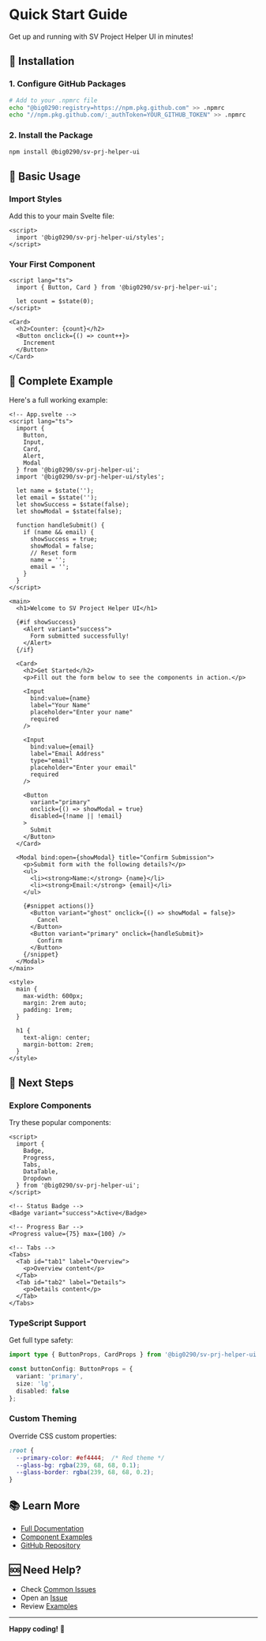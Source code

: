 # Quick Start Guide

Get up and running with SV Project Helper UI in minutes!

## 🚀 Installation

### 1. Configure GitHub Packages

```bash
# Add to your .npmrc file
echo "@big0290:registry=https://npm.pkg.github.com" >> .npmrc
echo "//npm.pkg.github.com/:_authToken=YOUR_GITHUB_TOKEN" >> .npmrc
```

### 2. Install the Package

```bash
npm install @big0290/sv-prj-helper-ui
```

## 🎨 Basic Usage

### Import Styles

Add this to your main Svelte file:

```svelte
<script>
  import '@big0290/sv-prj-helper-ui/styles';
</script>
```

### Your First Component

```svelte
<script lang="ts">
  import { Button, Card } from '@big0290/sv-prj-helper-ui';
  
  let count = $state(0);
</script>

<Card>
  <h2>Counter: {count}</h2>
  <Button onclick={() => count++}>
    Increment
  </Button>
</Card>
```

## 📝 Complete Example

Here's a full working example:

```svelte
<!-- App.svelte -->
<script lang="ts">
  import { 
    Button, 
    Input, 
    Card, 
    Alert, 
    Modal 
  } from '@big0290/sv-prj-helper-ui';
  import '@big0290/sv-prj-helper-ui/styles';
  
  let name = $state('');
  let email = $state('');
  let showSuccess = $state(false);
  let showModal = $state(false);
  
  function handleSubmit() {
    if (name && email) {
      showSuccess = true;
      showModal = false;
      // Reset form
      name = '';
      email = '';
    }
  }
</script>

<main>
  <h1>Welcome to SV Project Helper UI</h1>
  
  {#if showSuccess}
    <Alert variant="success">
      Form submitted successfully!
    </Alert>
  {/if}
  
  <Card>
    <h2>Get Started</h2>
    <p>Fill out the form below to see the components in action.</p>
    
    <Input 
      bind:value={name}
      label="Your Name"
      placeholder="Enter your name"
      required
    />
    
    <Input 
      bind:value={email}
      label="Email Address"
      type="email"
      placeholder="Enter your email"
      required
    />
    
    <Button 
      variant="primary" 
      onclick={() => showModal = true}
      disabled={!name || !email}
    >
      Submit
    </Button>
  </Card>
  
  <Modal bind:open={showModal} title="Confirm Submission">
    <p>Submit form with the following details?</p>
    <ul>
      <li><strong>Name:</strong> {name}</li>
      <li><strong>Email:</strong> {email}</li>
    </ul>
    
    {#snippet actions()}
      <Button variant="ghost" onclick={() => showModal = false}>
        Cancel
      </Button>
      <Button variant="primary" onclick={handleSubmit}>
        Confirm
      </Button>
    {/snippet}
  </Modal>
</main>

<style>
  main {
    max-width: 600px;
    margin: 2rem auto;
    padding: 1rem;
  }
  
  h1 {
    text-align: center;
    margin-bottom: 2rem;
  }
</style>
```

## 🎯 Next Steps

### Explore Components

Try these popular components:

```svelte
<script>
  import { 
    Badge, 
    Progress, 
    Tabs, 
    DataTable,
    Dropdown 
  } from '@big0290/sv-prj-helper-ui';
</script>

<!-- Status Badge -->
<Badge variant="success">Active</Badge>

<!-- Progress Bar -->
<Progress value={75} max={100} />

<!-- Tabs -->
<Tabs>
  <Tab id="tab1" label="Overview">
    <p>Overview content</p>
  </Tab>
  <Tab id="tab2" label="Details">
    <p>Details content</p>
  </Tab>
</Tabs>
```

### TypeScript Support

Get full type safety:

```typescript
import type { ButtonProps, CardProps } from '@big0290/sv-prj-helper-ui';

const buttonConfig: ButtonProps = {
  variant: 'primary',
  size: 'lg',
  disabled: false
};
```

### Custom Theming

Override CSS custom properties:

```css
:root {
  --primary-color: #ef4444;  /* Red theme */
  --glass-bg: rgba(239, 68, 68, 0.1);
  --glass-border: rgba(239, 68, 68, 0.2);
}
```

## 📚 Learn More

- [Full Documentation](README.md)
- [Component Examples](https://github.com/Big0290/sv-prj-helper)
- [GitHub Repository](https://github.com/Big0290/sv-prj-helper)

## 🆘 Need Help?

- Check [Common Issues](README.md#troubleshooting)
- Open an [Issue](https://github.com/Big0290/sv-prj-helper/issues)
- Review [Examples](https://github.com/Big0290/sv-prj-helper/tree/main/examples)

---

**Happy coding!** 🎉